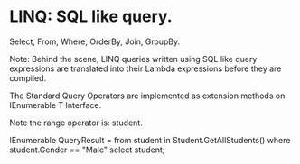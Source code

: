 # LINQ: SQL like query.

Select, From, Where, OrderBy, Join, GroupBy.

Note: Behind the scene, LINQ queries written using SQL like query expressions are translated into their Lambda expressions before they are compiled. 

The Standard Query Operators are implemented as extension methods on IEnumerable T Interface. 


Note the range operator is: student.

IEnumerable<Student> QueryResult = from student in Student.GetAllStudents()
where student.Gender == "Male"
select student;

